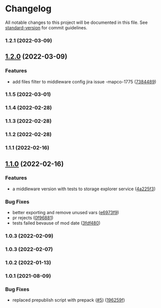 # Changelog

All notable changes to this project will be documented in this file. See [standard-version](https://github.com/conventional-changelog/standard-version) for commit guidelines.

### 1.2.1 (2022-03-09)

## [1.2.0](https://github.com/MapColonies/storage-explorer-middleware/compare/v1.1.4...v1.2.0) (2022-03-09)


### Features

* add files filter to middleware config jira issue -mapco-1775 ([7384489](https://github.com/MapColonies/storage-explorer-middleware/commit/7384489a778aecb39e0a8317f4c511f8a2d9574a))

### 1.1.5 (2022-03-01)

### 1.1.4 (2022-02-28)

### 1.1.3 (2022-02-28)

### 1.1.2 (2022-02-28)

### 1.1.1 (2022-02-16)

## [1.1.0](https://github.com/MapColonies/storage-explorer-middleware/compare/v1.0.3...v1.1.0) (2022-02-16)


### Features

* a middleware version with tests to storage explorer service ([4a225f3](https://github.com/MapColonies/storage-explorer-middleware/commit/4a225f3fc6fdea93edf9d56766f3a1606d7e982c))


### Bug Fixes

* better exporting and remove unused vars ([e6973f9](https://github.com/MapColonies/storage-explorer-middleware/commit/e6973f9d9a0327aecff74d1cb87160d87ad3e99d))
* pr rejects ([0f96881](https://github.com/MapColonies/storage-explorer-middleware/commit/0f968810f537d7223eee1d6025c3eaf7f0d23d23))
* tests failed bevause of mod date ([3fdf480](https://github.com/MapColonies/storage-explorer-middleware/commit/3fdf4809151838ace8d5cfdfc0d93a3b89e8599c))

### 1.0.3 (2022-02-09)

### 1.0.3 (2022-02-07)

### 1.0.2 (2022-01-13)

### 1.0.1 (2021-08-09)


### Bug Fixes

* replaced prepublish script with prepack ([#5](https://github.com/MapColonies/ts-npm-package-boilerplate/issues/5)) ([196259f](https://github.com/MapColonies/ts-npm-package-boilerplate/commit/196259f77cca41c45a9723c04da0d83b7555145b))
